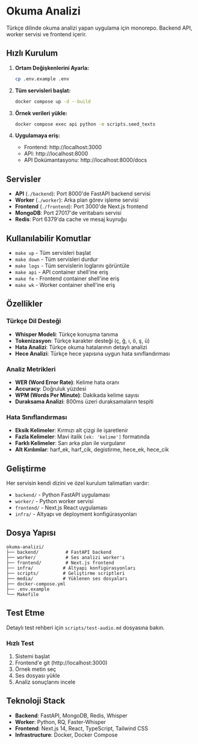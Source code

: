 # Okuma Analizi

Türkçe dilinde okuma analizi yapan uygulama için monorepo. Backend API, worker servisi ve frontend içerir.

## Hızlı Kurulum

1. **Ortam Değişkenlerini Ayarla:**
   ```bash
   cp .env.example .env
   ```
2. **Tüm servisleri başlat:**
   ```bash
   docker compose up -d --build
   ```

3. **Örnek verileri yükle:**
   ```bash
   docker compose exec api python -m scripts.seed_texts
   ```

4. **Uygulamaya eriş:**
   - Frontend: http://localhost:3000
   - API: http://localhost:8000
   - API Dokümantasyonu: http://localhost:8000/docs

## Servisler

- **API** (`./backend`): Port 8000'de FastAPI backend servisi
- **Worker** (`./worker`): Arka plan görev işleme servisi
- **Frontend** (`./frontend`): Port 3000'de Next.js frontend
- **MongoDB**: Port 27017'de veritabanı servisi
- **Redis**: Port 6379'da cache ve mesaj kuyruğu

## Kullanılabilir Komutlar

- `make up` - Tüm servisleri başlat
- `make down` - Tüm servisleri durdur
- `make logs` - Tüm servislerin loglarını görüntüle
- `make api` - API container shell'ine eriş
- `make fe` - Frontend container shell'ine eriş
- `make wk` - Worker container shell'ine eriş

## Özellikler

### Türkçe Dil Desteği
- **Whisper Modeli**: Türkçe konuşma tanıma
- **Tokenizasyon**: Türkçe karakter desteği (ç, ğ, ı, ö, ş, ü)
- **Hata Analizi**: Türkçe okuma hatalarının detaylı analizi
- **Hece Analizi**: Türkçe hece yapısına uygun hata sınıflandırması

### Analiz Metrikleri
- **WER (Word Error Rate)**: Kelime hata oranı
- **Accuracy**: Doğruluk yüzdesi
- **WPM (Words Per Minute)**: Dakikada kelime sayısı
- **Duraksama Analizi**: 800ms üzeri duraksamaların tespiti

### Hata Sınıflandırması
- **Eksik Kelimeler**: Kırmızı alt çizgi ile işaretlenir
- **Fazla Kelimeler**: Mavi italik `[ek: 'kelime']` formatında
- **Farklı Kelimeler**: Sarı arka plan ile vurgulanır
- **Alt Kırılımlar**: harf_ek, harf_cik, degistirme, hece_ek, hece_cik

## Geliştirme

Her servisin kendi dizini ve özel kurulum talimatları vardır:

- `backend/` - Python FastAPI uygulaması
- `worker/` - Python worker servisi
- `frontend/` - Next.js React uygulaması
- `infra/` - Altyapı ve deployment konfigürasyonları

## Dosya Yapısı

```
okuma-analizi/
├── backend/          # FastAPI backend
├── worker/           # Ses analizi worker'ı
├── frontend/         # Next.js frontend
├── infra/           # Altyapı konfigürasyonları
├── scripts/         # Geliştirme scriptleri
├── media/           # Yüklenen ses dosyaları
├── docker-compose.yml
├── .env.example
└── Makefile
```

## Test Etme

Detaylı test rehberi için `scripts/test-audio.md` dosyasına bakın.

### Hızlı Test
1. Sistemi başlat
2. Frontend'e git (http://localhost:3000)
3. Örnek metin seç
4. Ses dosyası yükle
5. Analiz sonuçlarını incele

## Teknoloji Stack

- **Backend**: FastAPI, MongoDB, Redis, Whisper
- **Worker**: Python, RQ, Faster-Whisper
- **Frontend**: Next.js 14, React, TypeScript, Tailwind CSS
- **Infrastructure**: Docker, Docker Compose
